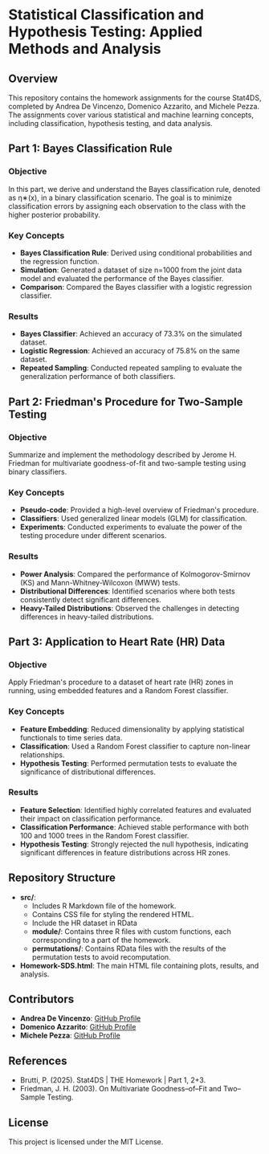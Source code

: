 # Statistical Classification and Hypothesis Testing: Applied Methods and Analysis

## Overview

This repository contains the homework assignments for the course Stat4DS, completed by Andrea De Vincenzo, Domenico Azzarito, and Michele Pezza. The assignments cover various statistical and machine learning concepts, including classification, hypothesis testing, and data analysis.

## Part 1: Bayes Classification Rule

### Objective

In this part, we derive and understand the Bayes classification rule, denoted as η∗(x), in a binary classification scenario. The goal is to minimize classification errors by assigning each observation to the class with the higher posterior probability.

### Key Concepts

- **Bayes Classification Rule**: Derived using conditional probabilities and the regression function.
- **Simulation**: Generated a dataset of size n=1000 from the joint data model and evaluated the performance of the Bayes classifier.
- **Comparison**: Compared the Bayes classifier with a logistic regression classifier.

### Results

- **Bayes Classifier**: Achieved an accuracy of 73.3% on the simulated dataset.
- **Logistic Regression**: Achieved an accuracy of 75.8% on the same dataset.
- **Repeated Sampling**: Conducted repeated sampling to evaluate the generalization performance of both classifiers.

## Part 2: Friedman's Procedure for Two-Sample Testing

### Objective

Summarize and implement the methodology described by Jerome H. Friedman for multivariate goodness-of-fit and two-sample testing using binary classifiers.

### Key Concepts

- **Pseudo-code**: Provided a high-level overview of Friedman's procedure.
- **Classifiers**: Used generalized linear models (GLM) for classification.
- **Experiments**: Conducted experiments to evaluate the power of the testing procedure under different scenarios.

### Results

- **Power Analysis**: Compared the performance of Kolmogorov-Smirnov (KS) and Mann-Whitney-Wilcoxon (MWW) tests.
- **Distributional Differences**: Identified scenarios where both tests consistently detect significant differences.
- **Heavy-Tailed Distributions**: Observed the challenges in detecting differences in heavy-tailed distributions.

## Part 3: Application to Heart Rate (HR) Data

### Objective

Apply Friedman's procedure to a dataset of heart rate (HR) zones in running, using embedded features and a Random Forest classifier.

### Key Concepts

- **Feature Embedding**: Reduced dimensionality by applying statistical functionals to time series data.
- **Classification**: Used a Random Forest classifier to capture non-linear relationships.
- **Hypothesis Testing**: Performed permutation tests to evaluate the significance of distributional differences.

### Results

- **Feature Selection**: Identified highly correlated features and evaluated their impact on classification performance.
- **Classification Performance**: Achieved stable performance with both 100 and 1000 trees in the Random Forest classifier.
- **Hypothesis Testing**: Strongly rejected the null hypothesis, indicating significant differences in feature distributions across HR zones.

## Repository Structure

- **src/**:
  - Includes R Markdown file of the homework.
  - Contains CSS file for styling the rendered HTML.
  - Include the HR dataset in RData
  - **module/**: Contains three R files with custom functions, each corresponding to a part of the homework.
  - **permutations/**: Contains RData files with the results of the permutation tests to avoid recomputation.
- **Homework-SDS.html**: The main HTML file containing plots, results, and analysis.

## Contributors

- **Andrea De Vincenzo**: [GitHub Profile](https://github.com/andreadv2000)
- **Domenico Azzarito**: [GitHub Profile](https://github.com/azzadom)
- **Michele Pezza**: [GitHub Profile](https://github.com/michelepezza99)

## References

- Brutti, P. (2025). Stat4DS | THE Homework | Part 1, 2+3.
- Friedman, J. H. (2003). On Multivariate Goodness–of–Fit and Two–Sample Testing.

## License

This project is licensed under the MIT License.

